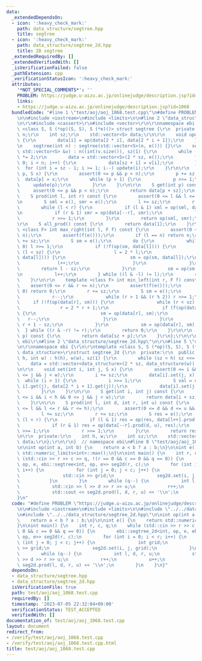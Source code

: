 ```yaml
---
data:
  _extendedDependsOn:
  - icon: ':heavy_check_mark:'
    path: data_structure/segtree.hpp
    title: segtree
  - icon: ':heavy_check_mark:'
    path: data_structure/segtree_2d.hpp
    title: 2D segtree
  _extendedRequiredBy: []
  _extendedVerifiedWith: []
  _isVerificationFailed: false
  _pathExtension: cpp
  _verificationStatusIcon: ':heavy_check_mark:'
  attributes:
    '*NOT_SPECIAL_COMMENTS*': ''
    PROBLEM: https://judge.u-aizu.ac.jp/onlinejudge/description.jsp?id=1068
    links:
    - https://judge.u-aizu.ac.jp/onlinejudge/description.jsp?id=1068
  bundledCode: "#line 1 \"test/aoj/aoj_1068.test.cpp\"\n#define PROBLEM \"https://judge.u-aizu.ac.jp/onlinejudge/description.jsp?id=1068\"\
    \n\n#include <iostream>\n#include <limits>\n\n#line 2 \"data_structure/segtree.hpp\"\
    \n\r\n#include <cassert>\r\n#include <vector>\r\n\r\nnamespace ebi {\r\n\r\ntemplate\
    \ <class S, S (*op)(S, S), S (*e)()> struct segtree {\r\n  private:\r\n    int\
    \ n;\r\n    int sz;\r\n    std::vector<S> data;\r\n\r\n    void update(int i)\
    \ {\r\n        data[i] = op(data[2 * i], data[2 * i + 1]);\r\n    }\r\n\r\n  public:\r\
    \n    segtree(int n) : segtree(std::vector<S>(n, e())) {}\r\n    segtree(const\
    \ std::vector<S> &v) : n((int)v.size()), sz(1) {\r\n        while (sz < n) sz\
    \ *= 2;\r\n        data = std::vector<S>(2 * sz, e());\r\n        for (int i =\
    \ 0; i < n; i++) {\r\n            data[sz + i] = v[i];\r\n        }\r\n      \
    \  for (int i = sz - 1; i >= 1; i--) update(i);\r\n    }\r\n\r\n    void set(int\
    \ p, S x) {\r\n        assert(0 <= p && p < n);\r\n        p += sz;\r\n      \
    \  data[p] = x;\r\n        while (p > 1) {\r\n            p >>= 1;\r\n       \
    \     update(p);\r\n        }\r\n    }\r\n\r\n    S get(int p) const {\r\n   \
    \     assert(0 <= p && p < n);\r\n        return data[p + sz];\r\n    }\r\n\r\n\
    \    S prod(int l, int r) const {\r\n        assert(0 <= l && l <= r && r <= n);\r\
    \n        S sml = e(), smr = e();\r\n        l += sz;\r\n        r += sz;\r\n\
    \        while (l < r) {\r\n            if (l & 1) sml = op(sml, data[l++]);\r\
    \n            if (r & 1) smr = op(data[--r], smr);\r\n            l >>= 1;\r\n\
    \            r >>= 1;\r\n        }\r\n        return op(sml, smr);\r\n    }\r\n\
    \r\n    S all_prod() const {\r\n        return data[1];\r\n    }\r\n\r\n    template\
    \ <class F> int max_right(int l, F f) const {\r\n        assert(0 <= l && l <\
    \ n);\r\n        assert(f(e()));\r\n        if (l == n) return n;\r\n        l\
    \ += sz;\r\n        S sm = e();\r\n        do {\r\n            while (l % 2 ==\
    \ 0) l >>= 1;\r\n            if (!f(op(sm, data[l]))) {\r\n                while\
    \ (l < sz) {\r\n                    l = 2 * l;\r\n                    if (f(op(sm,\
    \ data[l]))) {\r\n                        sm = op(sm, data[l]);\r\n          \
    \              l++;\r\n                    }\r\n                }\r\n        \
    \        return l - sz;\r\n            }\r\n            sm = op(sm, data[l]);\r\
    \n            l++;\r\n        } while ((l & -l) != l);\r\n        return n;\r\n\
    \    }\r\n\r\n    template <class F> int min_left(int r, F f) const {\r\n    \
    \    assert(0 <= r && r <= n);\r\n        assert(f(e()));\r\n        if (r ==\
    \ 0) return 0;\r\n        r += sz;\r\n        S sm = e();\r\n        do {\r\n\
    \            r--;\r\n            while (r > 1 && (r % 2)) r >>= 1;\r\n       \
    \     if (!f(op(data[r], sm))) {\r\n                while (r < sz) {\r\n     \
    \               r = 2 * r + 1;\r\n                    if (f(op(data[r], sm)))\
    \ {\r\n                        sm = op(data[r], sm);\r\n                     \
    \   r--;\r\n                    }\r\n                }\r\n                return\
    \ r + 1 - sz;\r\n            }\r\n            sm = op(data[r], sm);\r\n      \
    \  } while ((r & -r) != r);\r\n        return 0;\r\n    }\r\n\r\n    S operator[](int\
    \ p) const {\r\n        return data[sz + p];\r\n    }\r\n};\r\n\r\n}  // namespace\
    \ ebi\r\n#line 2 \"data_structure/segtree_2d.hpp\"\n\r\n#line 5 \"data_structure/segtree_2d.hpp\"\
    \n\r\nnamespace ebi {\r\n\r\ntemplate <class S, S (*op)(S, S), S (*e)(), class\
    \ data_structure>\r\nstruct segtree_2d {\r\n  private:\r\n  public:\r\n    segtree_2d(int\
    \ h, int w) : h(h), w(w), sz(1) {\r\n        while (sz < h) sz <<= 1;\r\n    \
    \    data = std::vector<data_structure>(2 * sz, data_structure(w));\r\n    }\r\
    \n\r\n    void set(int i, int j, S x) {\r\n        assert(0 <= i && i < h && 0\
    \ <= j && j < w);\r\n        i += sz;\r\n        data[i].set(j, x);\r\n      \
    \  while (i > 1) {\r\n            i >>= 1;\r\n            S val = op(data[2 *\
    \ i].get(j), data[2 * i + 1].get(j));\r\n            data[i].set(j, val);\r\n\
    \        }\r\n    }\r\n\r\n    S get(int i, int j) const {\r\n        assert(0\
    \ <= i && i < h && 0 <= j && j < w);\r\n        return data[i + sz].get(j);\r\n\
    \    }\r\n\r\n    S prod(int l, int d, int r, int u) const {\r\n        assert(0\
    \ <= l && l <= r && r <= h);\r\n        assert(0 <= d && d <= u && u <= w);\r\n\
    \        l += sz;\r\n        r += sz;\r\n        S res = e();\r\n        while\
    \ (l < r) {\r\n            if (l & 1) res = op(res, data[l++].prod(d, u));\r\n\
    \            if (r & 1) res = op(data[--r].prod(d, u), res);\r\n            l\
    \ >>= 1;\r\n            r >>= 1;\r\n        }\r\n        return res;\r\n    }\r\
    \n\r\n  private:\r\n    int h, w;\r\n    int sz;\r\n    std::vector<data_structure>\
    \ data;\r\n};\r\n\r\n}  // namespace ebi\n#line 8 \"test/aoj/aoj_1068.test.cpp\"\
    \n\nint op(int a, int b) {\n    return a < b ? a : b;\n}\n\nint e() {\n    return\
    \ std::numeric_limits<int>::max();\n}\n\nint main() {\n    int r, c, q;\n    while\
    \ (std::cin >> r >> c >> q, !(r == 0 && c == 0 && q == 0)) {\n        ebi::segtree_2d<int,\
    \ op, e, ebi::segtree<int, op, e>> seg2d(r, c);\n        for (int i = 0; i < r;\
    \ i++) {\n            for (int j = 0; j < c; j++) {\n                int grid;\n\
    \                std::cin >> grid;\n                seg2d.set(i, j, grid);\n \
    \           }\n        }\n        while (q--) {\n            int l, d, r, u;\n\
    \            std::cin >> l >> d >> r >> u;\n            r++;\n            u++;\n\
    \            std::cout << seg2d.prod(l, d, r, u) << '\\n';\n        }\n    }\n\
    }\n"
  code: "#define PROBLEM \"https://judge.u-aizu.ac.jp/onlinejudge/description.jsp?id=1068\"\
    \n\n#include <iostream>\n#include <limits>\n\n#include \"../../data_structure/segtree.hpp\"\
    \n#include \"../../data_structure/segtree_2d.hpp\"\n\nint op(int a, int b) {\n\
    \    return a < b ? a : b;\n}\n\nint e() {\n    return std::numeric_limits<int>::max();\n\
    }\n\nint main() {\n    int r, c, q;\n    while (std::cin >> r >> c >> q, !(r ==\
    \ 0 && c == 0 && q == 0)) {\n        ebi::segtree_2d<int, op, e, ebi::segtree<int,\
    \ op, e>> seg2d(r, c);\n        for (int i = 0; i < r; i++) {\n            for\
    \ (int j = 0; j < c; j++) {\n                int grid;\n                std::cin\
    \ >> grid;\n                seg2d.set(i, j, grid);\n            }\n        }\n\
    \        while (q--) {\n            int l, d, r, u;\n            std::cin >> l\
    \ >> d >> r >> u;\n            r++;\n            u++;\n            std::cout <<\
    \ seg2d.prod(l, d, r, u) << '\\n';\n        }\n    }\n}"
  dependsOn:
  - data_structure/segtree.hpp
  - data_structure/segtree_2d.hpp
  isVerificationFile: true
  path: test/aoj/aoj_1068.test.cpp
  requiredBy: []
  timestamp: '2023-07-05 22:32:04+09:00'
  verificationStatus: TEST_ACCEPTED
  verifiedWith: []
documentation_of: test/aoj/aoj_1068.test.cpp
layout: document
redirect_from:
- /verify/test/aoj/aoj_1068.test.cpp
- /verify/test/aoj/aoj_1068.test.cpp.html
title: test/aoj/aoj_1068.test.cpp
---
```

